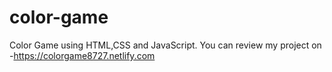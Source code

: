 # color-game
Color Game using HTML,CSS and JavaScript.
You can review my project on -https://colorgame8727.netlify.com
